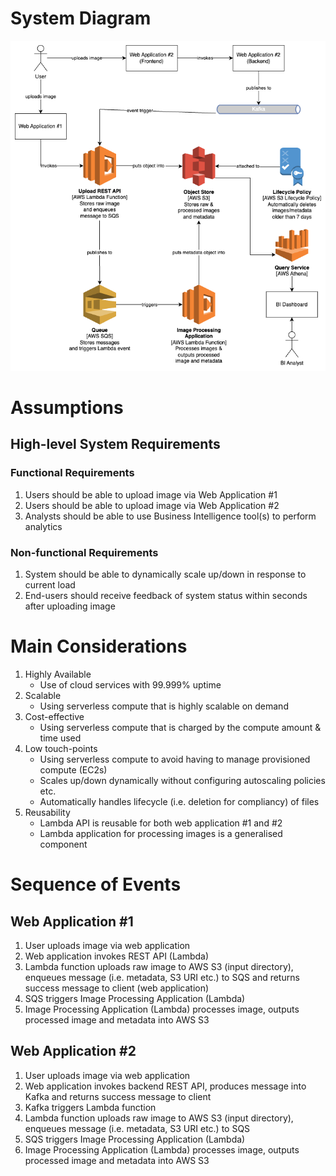 # System Diagram

<p align="center">
    <img src="system-diagram.png" alt="system-diagram"/>
</p>

# Assumptions

## High-level System Requirements

### Functional Requirements
1. Users should be able to upload image via Web Application #1
2. Users should be able to upload image via Web Application #2
3. Analysts should be able to use Business Intelligence tool(s) to perform analytics

### Non-functional Requirements
1. System should be able to dynamically scale up/down in response to current load
2. End-users should receive feedback of system status within seconds after uploading image

# Main Considerations
1. Highly Available
    - Use of cloud services with 99.999% uptime
2. Scalable
    - Using serverless compute that is highly scalable on demand
3. Cost-effective
    - Using serverless compute that is charged by the compute amount & time used
4. Low touch-points
    - Using serverless compute to avoid having to manage provisioned compute (EC2s)
    - Scales up/down dynamically without configuring autoscaling policies etc.
    - Automatically handles lifecycle (i.e. deletion for compliancy) of files
5. Reusability
    - Lambda API is reusable for both web application #1 and #2
    - Lambda application for processing images is a generalised component
    
# Sequence of Events

## Web Application #1
1. User uploads image via web application
2. Web application invokes REST API (Lambda) 
3. Lambda function uploads raw image to AWS S3 (input directory), enqueues message (i.e. metadata, S3 URI etc.) to SQS and returns success message to client (web application)
4. SQS triggers Image Processing Application (Lambda)
5. Image Processing Application (Lambda) processes image, outputs processed image and metadata into AWS S3

## Web Application #2
1. User uploads image via web application
2. Web application invokes backend REST API, produces message into Kafka and returns success message to client
3. Kafka triggers Lambda function
4. Lambda function uploads raw image to AWS S3 (input directory), enqueues message (i.e. metadata, S3 URI etc.) to SQS
5. SQS triggers Image Processing Application (Lambda)
6. Image Processing Application (Lambda) processes image, outputs processed image and metadata into AWS S3